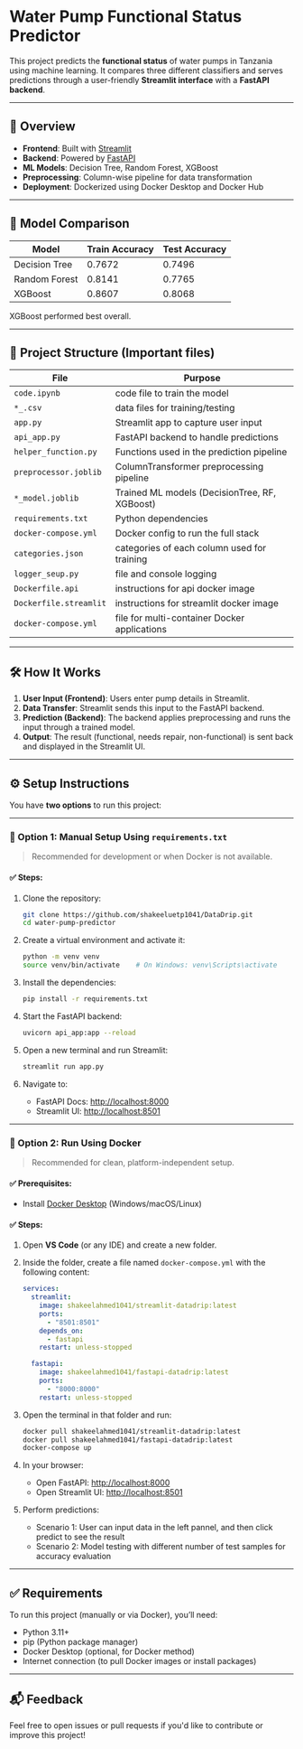 # Water Pump Functional Status Predictor

This project predicts the **functional status** of water pumps in Tanzania using machine learning. It compares three different classifiers and serves predictions through a user-friendly **Streamlit interface** with a **FastAPI backend**.

---

## 🚀 Overview

- **Frontend**: Built with [Streamlit](https://streamlit.io/)
- **Backend**: Powered by [FastAPI](https://fastapi.tiangolo.com/)
- **ML Models**: Decision Tree, Random Forest, XGBoost
- **Preprocessing**: Column-wise pipeline for data transformation
- **Deployment**: Dockerized using Docker Desktop and Docker Hub

---

## 🧠 Model Comparison

| Model         | Train Accuracy | Test Accuracy |
|---------------|----------------|---------------|
| Decision Tree | 0.7672         | 0.7496        |
| Random Forest | 0.8141         | 0.7765        |
| XGBoost       | 0.8607         | 0.8068        |

XGBoost performed best overall.

---

## 📁 Project Structure (Important files)

| File                  | Purpose                                       |
|-----------------------|-----------------------------------------------|
| `code.ipynb`          | code file to train the model                  |
| `*_.csv`              | data files for training/testing               |
| `app.py`              | Streamlit app to capture user input           |
| `api_app.py`          | FastAPI backend to handle predictions         |
| `helper_function.py`  | Functions used in the prediction pipeline     |
| `preprocessor.joblib` | ColumnTransformer preprocessing pipeline      |
| `*_model.joblib`      | Trained ML models (DecisionTree, RF, XGBoost) |
| `requirements.txt`    | Python dependencies                           |
| `docker-compose.yml`  | Docker config to run the full stack           |
| `categories.json`     | categories of each column used for training   |
| `logger_seup.py`      | file and console logging| steup               |
| `Dockerfile.api`      | instructions for api docker image             |
| `Dockerfile.streamlit`| instructions for streamlit docker image       |
| `docker-compose.yml`  | file for multi-container Docker applications  |

---

## 🛠️ How It Works

1. **User Input (Frontend)**: Users enter pump details in Streamlit.
2. **Data Transfer**: Streamlit sends this input to the FastAPI backend.
3. **Prediction (Backend)**: The backend applies preprocessing and runs the input through a trained model.
4. **Output**: The result (functional, needs repair, non-functional) is sent back and displayed in the Streamlit UI.

---

## ⚙️ Setup Instructions

You have **two options** to run this project:

---

### 🔧 Option 1: Manual Setup Using `requirements.txt`

> Recommended for development or when Docker is not available.

#### ✅ Steps:

1. Clone the repository:
   ```bash
   git clone https://github.com/shakeeluetp1041/DataDrip.git
   cd water-pump-predictor
   ```

2. Create a virtual environment and activate it:
   ```bash
   python -m venv venv
   source venv/bin/activate    # On Windows: venv\Scripts\activate
   ```

3. Install the dependencies:
   ```bash
   pip install -r requirements.txt
   ```

4. Start the FastAPI backend:
   ```bash
   uvicorn api_app:app --reload
   ```

5. Open a new terminal and run Streamlit:
   ```bash
   streamlit run app.py
   ```

6. Navigate to:
   - FastAPI Docs: [http://localhost:8000](http://localhost:8000)
   - Streamlit UI: [http://localhost:8501](http://localhost:8501)

---

### 🐳 Option 2: Run Using Docker

> Recommended for clean, platform-independent setup.

#### ✅ Prerequisites:
- Install [Docker Desktop](https://www.docker.com/products/docker-desktop) (Windows/macOS/Linux)

#### ✅ Steps:

1. Open **VS Code** (or any IDE) and create a new folder.

2. Inside the folder, create a file named `docker-compose.yml` with the following content:

    ```yaml
    services:
      streamlit:
        image: shakeelahmed1041/streamlit-datadrip:latest
        ports:
          - "8501:8501"
        depends_on:
          - fastapi
        restart: unless-stopped

      fastapi:
        image: shakeelahmed1041/fastapi-datadrip:latest
        ports:
          - "8000:8000"
        restart: unless-stopped
    ```

3. Open the terminal in that folder and run:

    ```bash
    docker pull shakeelahmed1041/streamlit-datadrip:latest
    docker pull shakeelahmed1041/fastapi-datadrip:latest
    docker-compose up
    ```

4. In your browser:
   - Open FastAPI: [http://localhost:8000](http://localhost:8000)
   - Open Streamlit UI: [http://localhost:8501](http://localhost:8501)
5. Perform predictions:
   - Scenario 1: User can input data in the left pannel, and then click predict to see the result
   - Scenario 2: Model testing with different number of test samples for accuracy evaluation
---

## ✅ Requirements

To run this project (manually or via Docker), you’ll need:

- Python 3.11+
- pip (Python package manager)
- Docker Desktop (optional, for Docker method)
- Internet connection (to pull Docker images or install packages)

---

## 📬 Feedback

Feel free to open issues or pull requests if you'd like to contribute or improve this project!
